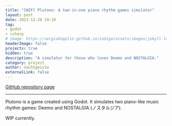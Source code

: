 ```yaml
---
title: "[WIP] Plutono: A two-in-one piano rhythm games simulator"
layout: post
date: 2023-12-20 19:10
tag: 
- godot
- csharp
# image: https://sergiokopplin.github.io/indigo/assets/images/jekyll-logo-light-solid.png
headerImage: false
projects: true
hidden: true
description: "A simulator for those who loves Deemo and NOSTALGIA."
category: project
author: nachtgeistw
externalLink: false
---
```


[GitHub repository page](https://github.com/NachtgeistW/Plutono)

---

Plutono is a game created using Godot. It simulates two piano-like music rhythm games: Deemo and NOSTALGIA (ノスタルジア).

WIP currently.
